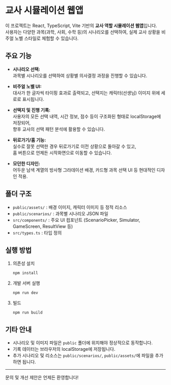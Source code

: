 # 교사 시뮬레이션 웹앱

이 프로젝트는 React, TypeScript, Vite 기반의 **교사 역할 시뮬레이션 웹앱**입니다.  
사용자는 다양한 과목(과학, 사회, 수학 등)의 시나리오를 선택하여, 실제 교사 상황을 비주얼 노벨 스타일로 체험할 수 있습니다.

## 주요 기능

- **시나리오 선택:**  
  과목별 시나리오를 선택하여 상황별 의사결정 과정을 진행할 수 있습니다.

- **비주얼 노벨 UI:**  
  대사가 한 글자씩 타이핑 효과로 출력되고, 선택지는 캐릭터(선생님) 이미지 위에 세로로 표시됩니다.

- **선택지 및 진행 기록:**  
  사용자의 모든 선택 내역, 시간 정보, 점수 등이 구조화된 형태로 localStorage에 저장되어,  
  향후 교사의 선택 패턴 분석에 활용할 수 있습니다.

- **뒤로가기/홈 기능:**  
  실수로 잘못 선택한 경우 뒤로가기로 이전 상황으로 돌아갈 수 있고,  
  홈 버튼으로 언제든 시작화면으로 이동할 수 있습니다.

- **모던한 디자인:**  
  어두운 남색 계열의 방사형 그라데이션 배경, 카드형 과목 선택 UI 등 현대적인 디자인 적용.

## 폴더 구조

- `public/assets/` : 배경 이미지, 캐릭터 이미지 등 정적 리소스
- `public/scenarios/` : 과목별 시나리오 JSON 파일
- `src/components/` : 주요 UI 컴포넌트 (ScenarioPicker, Simulator, GameScreen, ResultView 등)
- `src/types.ts` : 타입 정의

## 실행 방법

1. 의존성 설치  
   ```
   npm install
   ```

2. 개발 서버 실행  
   ```
   npm run dev
   ```

3. 빌드  
   ```
   npm run build
   ```

## 기타 안내

- 시나리오 및 이미지 파일은 `public` 폴더에 위치해야 정상적으로 동작합니다.
- 기록 데이터는 브라우저의 localStorage에 저장됩니다.
- 추가 시나리오 및 리소스는 `public/scenarios/`, `public/assets/`에 파일을 추가하면 됩니다.

---

문의 및 개선 제안은 언제든 환영합니다!
